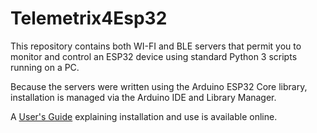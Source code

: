 # Telemetrix4Esp32

This repository contains both WI-FI and BLE servers that permit you to monitor
and control an ESP32 device using standard Python 3 scripts running on a PC.

Because the servers were written using the Arduino ESP32 Core library, installation is 
managed via the Arduino IDE and Library Manager.

A [User's Guide](https://mryslab.github.io/telemetrix-esp32/) explaining installation 
and use is available online.

